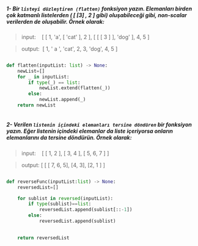 ##### ***1- Bir `listeyi düzleştiren (flatten)` fonksiyon yazın. Elemanları birden çok katmanlı listelerden ( [  [3]  ,  2 ] gibi) oluşabileceği gibi, non-scalar verilerden de oluşabilir. Örnek olarak:***

>input: &nbsp;&nbsp;&nbsp;[ [ 1, 'a', [ 'cat' ], 2 ], [ [ [ 3 ] ], 'dog' ], 4, 5 ]

>output:&nbsp;&nbsp;[ 1, ' a ', 'cat', 2, 3, 'dog', 4, 5 ] 

```python

def flatten(inputList: list) -> None:
    newList=[]
    for _ in inputList:
        if type(_) == list:
            newList.extend(flatten(_))
        else:
            newList.append(_)
    return newList
    
```

##### ***2- Verilen `listenin içindeki elemanları tersine döndüren` bir fonksiyon yazın. Eğer listenin içindeki elemanlar da liste içeriyorsa onların elemanlarını da tersine döndürün. Örnek olarak:***

>input: &nbsp;&nbsp;&nbsp;[ [ 1, 2 ], [ 3, 4 ], [ 5, 6, 7 ] ]

>output: [ [ [ 7, 6, 5], [4, 3], [2, 1 ] ]

```python

def reverseFunc(inputList:list) -> None:
    reversedList=[]

    for sublist in reversed(inputList):
        if type(sublist)==list:
            reversedList.append(sublist[::-1])
        else:
            reversedList.append(sublist)
        

    return reversedList
    
```

